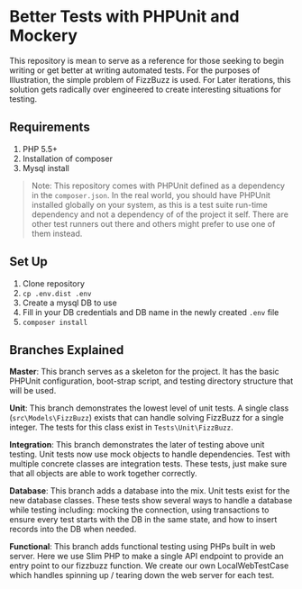 # Better Tests with PHPUnit and Mockery

This repository is mean to serve as a reference for those seeking to begin writing or get better at writing automated tests. For the purposes of Illustration, the simple problem of FizzBuzz is used. For Later iterations, this solution gets radically over engineered to create interesting situations for testing.

## Requirements

1. PHP 5.5+
2. Installation of composer
3. Mysql install

> Note: This repository comes with PHPUnit defined as a dependency in the `composer.json`. In the real world, you should have PHPUnit installed globally on your system, as this is a test suite run-time dependency and not a dependency of of the project it self. There are other test runners out there and others might prefer to use one of them instead.

## Set Up

1. Clone repository
2. `cp .env.dist .env`
3. Create a mysql DB to use
4. Fill in your DB credentials and DB name in the newly created `.env` file
5. `composer install`

## Branches Explained

**Master**: This branch serves as a skeleton for the project. It has the basic PHPUnit configuration, boot-strap script, and testing directory structure that will be used.

**Unit**: This branch demonstrates the lowest level of unit tests. A single class (`src\Models\FizzBuzz`) exists that can handle solving FizzBuzz for a single integer. The tests for this class exist in `Tests\Unit\FizzBuzz`.

**Integration**: This branch demonstrates the later of testing above unit testing. Unit tests now use mock objects to handle dependencies. Test with multiple concrete classes are integration tests. These tests, just make sure that all objects are able to work together correctly.

**Database**: This branch adds a database into the mix. Unit tests exist for the new database classes. These tests show several ways to handle a database while testing including: mocking the connection, using transactions to ensure every test starts with the DB in the same state, and how to insert records into the DB when needed.

**Functional**: This branch adds functional testing using PHPs built in web server. Here we use Slim PHP to make a single API endpoint to provide an entry point to our fizzbuzz function. We create our own LocalWebTestCase which handles spinning up / tearing down the web server for each test.

